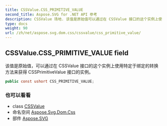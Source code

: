 ```yaml
---
title: CSSValue.CSS_PRIMITIVE_VALUE
second_title: Aspose.SVG for .NET API 参考
description: CSSValue 场地. 该值是原始值可以通过在 CSSValue 接口的这个实例上使用特定于绑定的转换方法来获得 CSSPrimitiveValue 接口的实例
type: docs
weight: 90
url: /zh/net/aspose.svg.dom.css/cssvalue/css_primitive_value/
---
```

## CSSValue.CSS_PRIMITIVE_VALUE field

该值是原始值，可以通过在 CSSValue 接口的这个实例上使用特定于绑定的转换方法来获得 CSSPrimitiveValue 接口的实例。

```csharp
public const ushort CSS_PRIMITIVE_VALUE;
```

### 也可以看看

* class [CSSValue](../)
* 命名空间 [Aspose.Svg.Dom.Css](../../cssvalue/)
* 部件 [Aspose.SVG](../../../)


